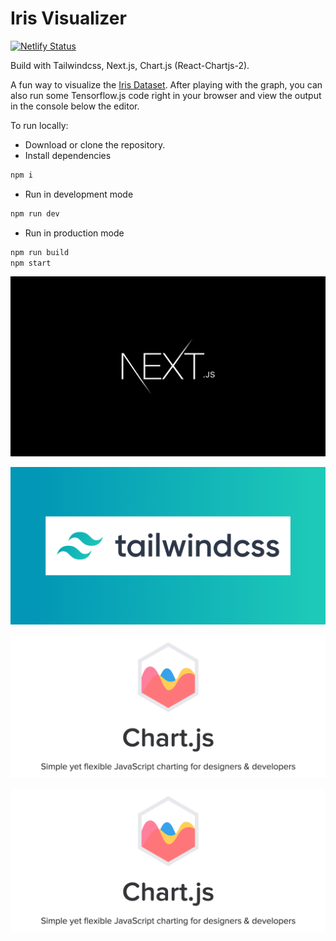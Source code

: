 # Iris Visualizer

[![Netlify Status](https://api.netlify.com/api/v1/badges/4a02f3a4-df7b-4202-a19f-c98cb192aeca/deploy-status)](https://app.netlify.com/sites/iris-visualizer/deploys)

Build with Tailwindcss, Next.js, Chart.js (React-Chartjs-2).

A fun way to visualize the [Iris Dataset](https://en.wikipedia.org/wiki/Iris_flower_data_set). After playing with the graph, you can also run some Tensorflow.js code right in your browser and view the output in the console below the editor.

To run locally:
- Download or clone the repository.
- Install dependencies
```bash
npm i
```
- Run in development mode
```bash
npm run dev
```
- Run in production mode
```bash
npm run build
npm start
```

[![Next.js](/github-readme/nextjs.png)](https://nextjs.org/)

[![Tailwindcss](/github-readme/tailwindcss.png)](https://tailwindcss.com/)

[![Chart.js](/github-readme/chartjs.png)](https://www.chartjs.org/)

[![Tensorflow.js](/github-readme/chartjs.png)](https://www.tensorflow.org/js)